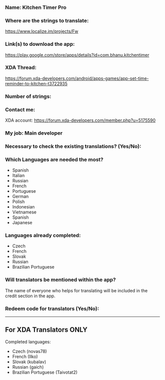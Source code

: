 <!-- Name of your app -->
### Name: Kitchen Timer Pro

<!-- Provide a public accessible link, where the translation can 
be discussed and improved. (paid platforms are not allowed) -->
### Where are the strings to translate: 
https://www.localize.im/projects/Fw

### Link(s) to download the app: 
https://play.google.com/store/apps/details?id=com.bhanu.kitchentimer

<!-- Optional -->
### XDA Thread:
https://forum.xda-developers.com/android/apps-games/app-set-time-reminder-to-kitchen-t3722935

### Number of strings:

<!-- Provide an email address, your account on social networks...-->
### Contact me:
XDA account: https://forum.xda-developers.com/member.php?u=5175590

<!-- Tell us if you are the main developer, community manager, designer,...-->
### My job: Main developer

<!-- If you only want to receive translations for untranslated strings only -->
### Necessary to check the existing translations? (Yes/No):

<!-- Optional -->
### Which Languages are needed the most?
* Spanish
* Italian
* Russian
* French
* Portuguese
* German
* Polish
* Indonesian
* Vietnamese
* Spanish
* Japanese

### Languages already completed:
* Czech
* French
* Slovak
* Russian
* Brazilian Portuguese

<!-- Credits are always appreciated -->
### Will translators be mentioned within the app?
The name of everyone who helps for translating will be included in the credit section in the app.

<!-- Some developers offer redeem codes to thank translators 
and/or to help them to translate strings that are specific to PRO 
features. Please explain how to request one -->
### Redeem code for translators (Yes/No):

***

## For XDA Translators ONLY
Completed languages:
<!-- Add your XDA username next to your language(s) -->
* Czech (novas78)
* French (Ilko)
* Slovak (kubalav)
* Russian (gaich)
* Brazilian Portuguese (Taivotat2)
